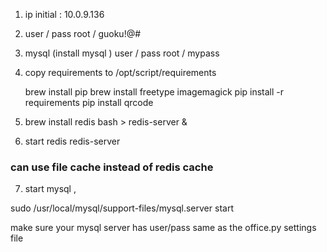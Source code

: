 1. ip 
    initial : 10.0.9.136
    
2. user / pass
    root / guoku!@#

3. mysql (install mysql )
    user / pass
    root / mypass
    
4. copy requirements to /opt/script/requirements

    brew install pip 
    brew install freetype imagemagick
    pip install -r requirements
    pip install qrcode 
    
    
    
 
5. brew install redis
    bash > redis-server &
    
6. start redis 
    redis-server 
   
### can use file cache instead of redis cache 
 
   
7. start mysql  , 
 
  sudo /usr/local/mysql/support-files/mysql.server start
  
  make sure your mysql server has user/pass same as the office.py settings file 
  
  
  
  
 
 